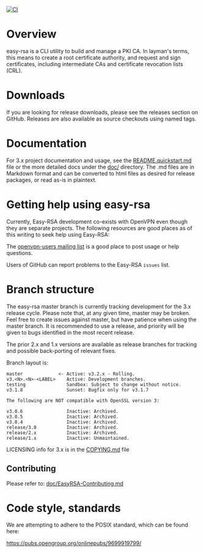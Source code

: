 [![CI](https://github.com/Openvpn/easy-rsa/actions/workflows/action.yml/badge.svg)](https://github.com/Openvpn/easy-rsa/actions/workflows/action.yml)
# Overview

easy-rsa is a CLI utility to build and manage a PKI CA. In layman's terms,
this means to create a root certificate authority, and request and sign
certificates, including intermediate CAs and certificate revocation lists (CRL).

# Downloads

If you are looking for release downloads, please see the releases section on
GitHub. Releases are also available as source checkouts using named tags.

# Documentation

For 3.x project documentation and usage, see the [README.quickstart.md](README.quickstart.md) file or
the more detailed docs under the [doc/](doc/) directory. The .md files are in Markdown
format and can be converted to html files as desired for release packages, or
read as-is in plaintext.

# Getting help using easy-rsa

Currently, Easy-RSA development co-exists with OpenVPN even though they are
separate projects. The following resources are good places as of this writing to
seek help using Easy-RSA:

The [openvpn-users mailing list](https://lists.sourceforge.net/lists/listinfo/openvpn-users)
is a good place to post usage or help questions.

Users of GitHub can report problems to the Easy-RSA `issues` list.

# Branch structure

The easy-rsa master branch is currently tracking development for the 3.x release
cycle. Please note that, at any given time, master may be broken. Feel free to
create issues against master, but have patience when using the master branch. It
is recommended to use a release, and priority will be given to bugs identified in
the most recent release.

The prior 2.x and 1.x versions are available as release branches for
tracking and possible back-porting of relevant fixes.

Branch layout is:

    master             <- Active: v3.2.x - Rolling.
    v3.<N>.<N>-<LABEL>    Active: Development branches.
    testing               Sandbox: Subject to change without notice.
    v3.1.8                Sunset: Bugfix only for v3.1.7

    The following are NOT compatible with OpenSSL version 3:

    v3.0.6                Inactive: Archived.
    v3.0.5                Inactive: Archived.
    v3.0.4                Inactive: Archived.
    release/3.0           Inactive: Archived.
    release/2.x           Inactive: Archived.
    release/1.x           Inactive: Unmaintained.

LICENSING info for 3.x is in the [COPYING.md](COPYING.md) file

## Contributing

Please refer to: [doc/EasyRSA-Contributing.md](doc/EasyRSA-Contributing.md)

# Code style, standards

We are attempting to adhere to the POSIX standard, which can be found here:

https://pubs.opengroup.org/onlinepubs/9699919799/
